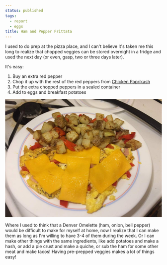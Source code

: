 ```yaml
---
status: published
tags:
  - report
  - eggs
title: Ham and Pepper Frittata
---
```


I used to do prep at the pizza place, and I can't believe it's taken me
this long to realize that chopped veggies can be stored overnight in
a fridge and used the next day (or even, gasp, two or three days later).

It's easy:

1) Buy an extra red pepper
2) Chop it up with the rest of the red peppers from [Chicken Paprikash](blog/2017/03/20/chicken-paprikash/index.markdown)
3) Put the extra chopped peppers in a sealed container
4) Add to eggs and breakfast potatoes

![Red pepper and ham frittata with American cheese and breakfast potatoes with peppers](glamour.jpg)

Where I used to think that a Denver Omelette (ham, onion, bell pepper)
would be difficult to make for myself at home, now I realize that I can
make them as long as I'm willing to have 3-4 of them during the week. Or
I can make other things with the same ingredients, like add potatoes and
make a hash, or add a pie crust and make a quiche, or sub the ham for
some other meat and make tacos! Having pre-prepped veggies makes a lot
of things easy!
